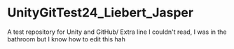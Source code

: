 # UnityGitTest24_Liebert_Jasper
A test repository for Unity and GitHub/
Extra line I couldn't read, I was in the bathroom but I know how to edit this hah

